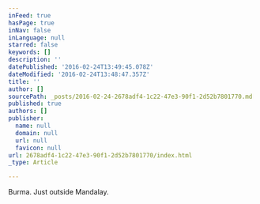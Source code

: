 ```yaml
---
inFeed: true
hasPage: true
inNav: false
inLanguage: null
starred: false
keywords: []
description: ''
datePublished: '2016-02-24T13:49:45.078Z'
dateModified: '2016-02-24T13:48:47.357Z'
title: ''
author: []
sourcePath: _posts/2016-02-24-2678adf4-1c22-47e3-90f1-2d52b7801770.md
published: true
authors: []
publisher:
  name: null
  domain: null
  url: null
  favicon: null
url: 2678adf4-1c22-47e3-90f1-2d52b7801770/index.html
_type: Article

---
```

Burma. Just outside Mandalay.